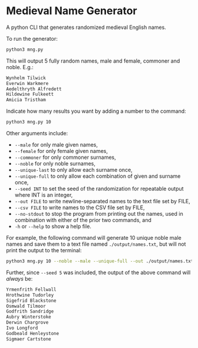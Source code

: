 # Medieval Name Generator
A python CLI that generates randomized medieval English names.

To run the generator:

```bash
python3 mng.py
```

This will output 5 fully random names, male and female, commoner and noble. E.g.:

```txt
Wynhelm Tilwick
Everwin Warkmere
Aedelthryth Alfredett
Hildewine Fulkeett
Amicia Tristham
```

Indicate how many results you want by adding a number to the command:

```bash
python3 mng.py 10
```

Other arguments include:

- `--male` for only male given names,
- `--female` for only female given names,
- `--commoner` for only commoner surnames,
- `--noble` for only noble surnames,
- `--unique-last` to only allow each surname once,
- `--unique-full` to only allow each combination of given and surname once,
- `--seed INT` to set the seed of the randomization for repeatable output where INT is an integer,
- `--out FILE` to write newline-separated names to the text file set by FILE,
- `--csv FILE` to write names to the CSV file set by FILE,
- `--no-stdout` to stop the program from printing out the names, used in combination with either of the prior two commands, and
- `-h` or `--help` to show a help file.

For example, the following command will generate 10 unique noble male names and save them to a text file named `./output/names.txt`, but will not print the output to the terminal:

```bash
python3 mng.py 10 --noble --male --unique-full --out ./output/names.txt --no-stdout --seed 5
```

Further, since `--seed 5` was included, the output of the above command will *always* be:

```txt
Yrmenfrith Fellwall
Hrothwine Tudorley
Sigefrid Blackstone
Osmwald Tilmoor
Godfrith Sandridge
Aubry Winterstoke
Derwin Chargrove
Ivo Longford
Godbeald Henleystone
Sigmaer Cartstone
```

